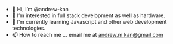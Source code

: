 - 👋 Hi, I’m @andrew-kan
- 👀 I’m interested in full stack development as well as hardware. 
- 🌱 I’m currently learning Javascript and other web development technologies.
- 📫 How to reach me ... email me at andrew.m.kan@gmail.com

<!---
andrew-kan/andrew-kan is a ✨ special ✨ repository because its `README.md` (this file) appears on your GitHub profile.
You can click the Preview link to take a look at your changes.
--->
